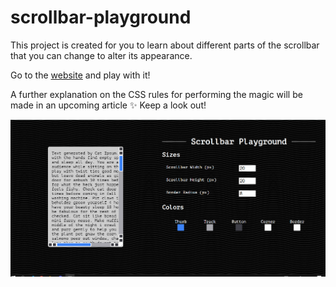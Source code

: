 # scrollbar-playground

This project is created for you to learn about different parts of the scrollbar that you can change to alter its appearance. 

Go to the [website](https://lyqht.github.io/scrollbar-playground/) and play with it!

A further explanation on the CSS rules for performing the magic will be made in an upcoming article ✨ Keep a look out!

![](scrollbar-playground-demo.gif)